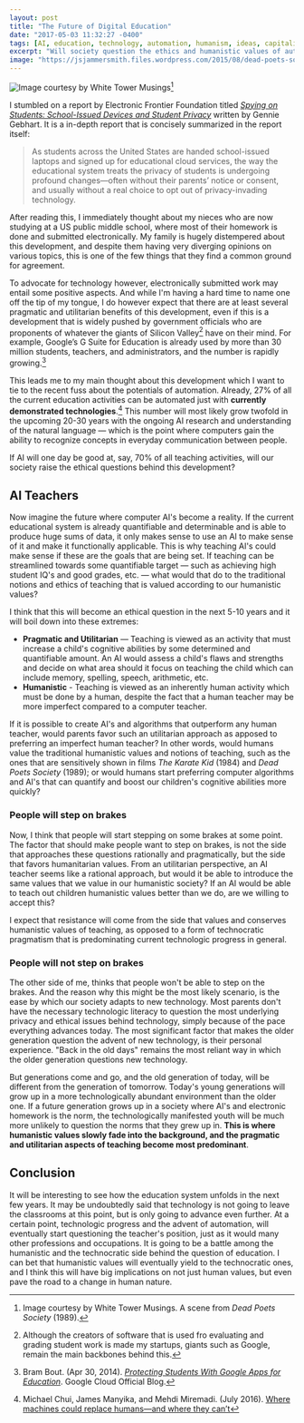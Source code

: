 ```yaml
---
layout: post
title: "The Future of Digital Education"
date: "2017-05-03 11:32:27 -0400"
tags: [AI, education, technology, automation, humanism, ideas, capitalism]
excerpt: "Will society question the ethics and humanistic values of automation in teaching, or would it yield to AI and algorithms?"
image: "https://jsjammersmith.files.wordpress.com/2015/08/dead-poets-society1.jpg"
---
```


![Image courtesy by
White Tower Musings](https://jsjammersmith.files.wordpress.com/2015/08/dead-poets-society1.jpg)[^img]

I stumbled on a report by Electronic Frontier Foundation titled *[Spying on Students: School-Issued Devices and Student Privacy](https://www.eff.org/wp/school-issued-devices-and-student-privacy)* written by Gennie Gebhart. It is a in-depth report that is concisely summarized in the report itself:

> As students across the United States are handed school-issued laptops and signed up for educational cloud services, the way the educational system treats the privacy of students is undergoing profound changes—often without their parents’ notice or consent, and usually without a real choice to opt out of privacy-invading technology. 	  

After reading this, I immediately thought about my nieces who are now studying at a US public middle school, where most of their homework is done and submitted electronically. My family is hugely distempered about this development, and despite them having very diverging opinions on various topics, this is one of  the few things that they find a common ground for agreement.

To advocate for technology however, electronically submitted work may entail some positive aspects. And while I'm having a hard time to name one off the tip of my tongue, I do however expect that there are at least several pragmatic and utilitarian benefits of this development, even if this is a development that is widely pushed by government officials who are proponents of whatever the giants of Silicon Valley[^valley] have on their mind. For example, Google’s G Suite for Education is already used by more than 30 million students, teachers, and administrators, and the number is rapidly growing.[^google-suite]

This leads me to my main thought about this development which I want to tie to the recent fuss about the potentials of automation. Already, 27% of all the current education activities can be automated just with **currently demonstrated technologies**.[^automation] This number will most likely grow twofold in the upcoming 20-30 years with the ongoing AI research and understanding of the natural language — which is the point where computers gain the ability to recognize concepts in everyday communication between people.

If AI will one day be good at, say, 70% of all teaching activities, will our society raise the ethical questions behind this development?

## AI Teachers

Now imagine the future where computer AI's become a reality. If the current educational system is already quantifiable and determinable and is able to produce huge sums of data, it only makes sense to use an AI to make sense of it and make it functionally applicable. This is why teaching AI's could make sense if these are the goals that are being set. If teaching can be streamlined towards some quantifiable target — such as achieving high student IQ's and good grades, etc. — what would that do to the traditional notions and ethics of teaching that is valued according to our humanistic values?

I think that this will become an ethical question in the next 5-10 years and it will boil down into these extremes:

- **Pragmatic and Utilitarian** — Teaching is viewed as an activity that must increase a child's cognitive abilities by some determined and quantifiable amount. An AI would assess a child's flaws and strengths and decide on what area should it focus on teaching the child which can include memory, spelling, speech, arithmetic, etc.
- **Humanistic** - Teaching is viewed as an inherently human activity which must be done by a human, despite the fact that a human teacher may be more imperfect compared to a computer teacher.

If it is possible to create AI's and algorithms that outperform any human teacher, would parents favor such an utilitarian approach as apposed to preferring an imperfect human teacher? In other words, would humans value the traditional humanistic values and notions of teaching, such as the ones that are sensitively shown in films *The Karate Kid* (1984) and *Dead Poets Society* (1989); or would humans start preferring computer algorithms and AI's that can quantify and boost our children's cognitive abilities more quickly?

### People will step on brakes
Now, I think that people will start stepping on some brakes at some point. The factor that should make people want to step on brakes, is not the side that approaches these questions rationally and pragmatically, but the side that favors humanitarian values. From an utilitarian perspective, an AI teacher seems like a rational approach, but would it be able to introduce the same values that we value in our humanistic society? If an AI would be able to teach out children humanistic values better than we do, are we willing to accept this?

I expect that resistance will come from the side that values and conserves humanistic values of teaching, as opposed to a form of technocratic pragmatism that is predominating current technologic progress in general.

### People will not step on brakes

The other side of me, thinks that people won't be able to step on the brakes. And the reason why this might be the most likely scenario, is the ease by which our society adapts to new technology. Most parents don't have the necessary technologic literacy to question the most underlying privacy and ethical issues behind technology, simply because of the pace everything advances today. The most significant factor that makes the older generation question the advent of new technology, is their personal experience. "Back in the old days" remains the most reliant way in which the older generation questions new technology.

But generations come and go, and the old generation of today, will be different from the generation of tomorrow. Today's young generations will grow up in a more technologically abundant environment than the older one. If a future generation grows up in a society where AI's and electronic homework is the norm, the technologically manifested youth will be much more unlikely to question the norms that they grew up in. **This is where humanistic values slowly fade into the background, and the pragmatic and utilitarian aspects of teaching become most predominant**.

## Conclusion

It will be interesting to see how the education system unfolds in the next few years. It may be undoubtedly said that technology is not going to leave the classrooms at this point, but is only going to advance even further. At a certain point, technologic progress and the advent of automation, will eventually start questioning the teacher's position, just as it would many other professions and occupations. It is going to be a battle among the humanistic and the technocratic side behind the question of education. I can bet that humanistic values will eventually yield to the technocratic ones, and I think this will have big implications on not just human values, but even pave the road to a change in human nature.

[^valley]: Although the creators of software that is used fro evaluating and grading student work is made my startups, giants such as Google, remain the main backbones behind this.

[^automation]: Michael Chui, James Manyika, and Mehdi Miremadi. (July 2016). [Where machines could replace humans—and where they can’t](http://www.mckinsey.com/business-functions/digital-mckinsey/our-insights/where-machines-could-replace-humans-and-where-they-cant-yet)

[^google-suite]: Bram Bout. (Apr 30, 2014). [*Protecting Students With Google Apps for Education*](https://cloud.googleblog.com/2014/04/protecting-students-with-google-apps.html). Google Cloud Official Blog.

[^img]: Image courtesy by White Tower Musings. A scene from *Dead Poets Society* (1989).
